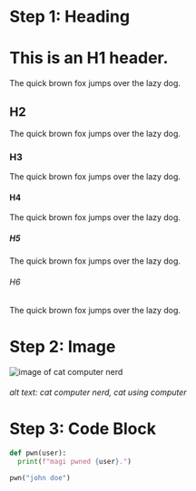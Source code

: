 # Step 1: Heading

# This is an H1 header.
The quick brown fox jumps over the lazy dog.

## H2
The quick brown fox jumps over the lazy dog.

### H3
The quick brown fox jumps over the lazy dog.

#### H4
The quick brown fox jumps over the lazy dog.

##### H5
The quick brown fox jumps over the lazy dog.

###### H6
The quick brown fox jumps over the lazy dog.

# Step 2: Image
![image of cat computer nerd](https://i.pinimg.com/736x/6d/fb/61/6dfb6117426030e444bceed41854ca46.jpg)
###### alt text: cat computer nerd, cat using computer

# Step 3: Code Block
``` python
def pwn(user):
  print(f"magi pwned {user}.")

pwn("john doe")

```

